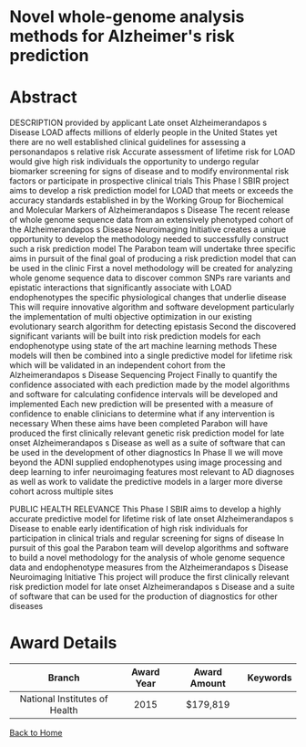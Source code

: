 
Novel whole-genome analysis methods for Alzheimer&#039;s risk prediction
========================================================================

# Abstract


DESCRIPTION  provided by applicant    Late onset Alzheimerandapos s Disease  LOAD  affects millions of elderly people in the United States  yet there are no well established clinical guidelines for assessing a personandapos s relative risk  Accurate assessment of lifetime risk for LOAD would give high risk individuals the opportunity to undergo regular biomarker screening for signs of disease and to modify environmental risk factors or participate in prospective clinical trials  This Phase I SBIR project aims to develop a risk prediction model for LOAD that meets or exceeds the accuracy standards established in      by the Working Group for Biochemical and Molecular Markers of Alzheimerandapos s Disease  The recent release of whole genome sequence data from an extensively phenotyped cohort of the Alzheimerandapos s Disease Neuroimaging Initiative creates a unique opportunity to develop the methodology needed to successfully construct such a risk prediction model  The Parabon team will undertake three specific aims in pursuit of the final goal of producing a risk prediction model that can be used in the clinic  First  a novel methodology will be created for analyzing whole genome sequence data to discover common SNPs  rare variants  and epistatic interactions that significantly associate with LOAD endophenotypes  the specific physiological changes that underlie disease  This will require innovative algorithm and software development  particularly the implementation of multi objective optimization in our existing evolutionary search algorithm for detecting epistasis  Second  the discovered significant variants will be built into risk prediction models for each endophenotype using state of the art machine learning methods  These models will then be combined into a single predictive model for lifetime risk  which will be validated in an independent cohort from the Alzheimerandapos s Disease Sequencing Project  Finally  to quantify the confidence associated with each prediction made by the model  algorithms and software for calculating confidence intervals will be developed and implemented  Each new prediction will be presented with a measure of confidence to enable clinicians to determine what  if any  intervention is necessary  When these aims have been completed  Parabon will have produced the first clinically relevant genetic risk prediction model for late onset Alzheimerandapos s Disease  as well as a suite of software that can be used in the development of other diagnostics  In Phase II  we will move beyond the ADNI supplied endophenotypes  using image processing and deep learning to infer neuroimaging features most relevant to AD diagnoses  as well as work to validate the predictive models in a larger  more diverse cohort across multiple sites    
   
PUBLIC HEALTH RELEVANCE   This Phase I SBIR aims to develop a highly accurate predictive model for lifetime risk of late onset Alzheimerandapos s Disease to enable early identification
of high risk individuals for participation in clinical trials and regular screening for signs of disease  In pursuit of this goal  the Parabon team will develop algorithms and software to build a novel methodology for the analysis of whole genome sequence data and endophenotype measures from the Alzheimerandapos s Disease Neuroimaging Initiative  This project will produce the first clinically relevant risk prediction model for late onset Alzheimerandapos s Disease and a suite of software that can be used for the production of diagnostics for other diseases  

# Award Details

|Branch|Award Year|Award Amount|Keywords|
| :---: | :---: | :---: | :---: |
|National Institutes of Health|2015|$179,819||
  
  


[Back to Home](https://github.com/chrischow/dod_sbir_awards#2369)